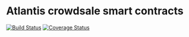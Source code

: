 # Atlantis crowdsale smart contracts

[![Build Status](https://travis-ci.org/worldofatlantis/crowdsale.svg?branch=master)](https://travis-ci.org/worldofatlantis/crowdsale)
[![Coverage Status](https://coveralls.io/repos/github/worldofatlantis/crowdsale/badge.svg?branch=master)](https://coveralls.io/github/worldofatlantis/crowdsale?branch=master)
